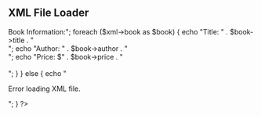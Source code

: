<!DOCTYPE html>
<html lang="en">
<head>
    <meta charset="UTF-8">
    <meta name="viewport" content="width=device-width, initial-scale=1.0">
    <title>XML File Loader</title>
</head>
<body>

<h2>XML File Loader</h2>

<?php
$xml = simplexml_load_file('1.xml');

if ($xml) {
   
       echo "<h3>Book Information:</h3>";

    foreach ($xml->book as $book) {
        echo "Title: " . $book->title . "<br>";
        echo "Author: " . $book->author . "<br>";
        echo "Price: $" . $book->price . "<br><br>";
    }
} else {
    echo "<p>Error loading XML file.</p>";
}
?>
</body>
</html>
